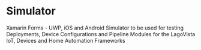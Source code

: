 # Simulator
Xamarin Forms - UWP, iOS and Android Simulator to be used for testing Deployments, Device Configurations and Pipeline Modules for the LagoVista IoT, Devices and Home Automation Frameworks
